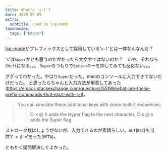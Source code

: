 ```yaml
---
title: What's 's-l'?
date: 2020-05-09
extra:
  subtitle: used in lsp-mode
taxonomies:
  tags: ["Emacs"]
---
```

[lsp-mode](https://github.com/emacs-lsp/lsp-mode)がプレフィックスとして採用している'`s-l`'とは一体なんなんだ？

'`s`'は`Super`かとも思うのだがだったら大文字ではないのか？　いや、それなら`Shift`になる。。。
`Super`のつもりで`Option`キーを押してみても反応ない。。。

ググってわかった。やはり`Super`だった。macのコンソールに入力できてないだけだった。
と思ったらちゃんと入力方法が用意してあった(https://emacs.stackexchange.com/questions/55199/what-are-these-prefix-commands-that-start-with-s-l)。

> You can simulate these additional keys with some built-it sequences:
>
>>   C-x @ h adds the Hyper flag to the next character, C-x @ s adds the Super flag


ストローク数はしょうがないが、入力できるのが素晴らしい。`ALT`(`ESC`)も当然'`C-x @ m`'だった(`META`)。

ともかく疑問解決してよかった。


